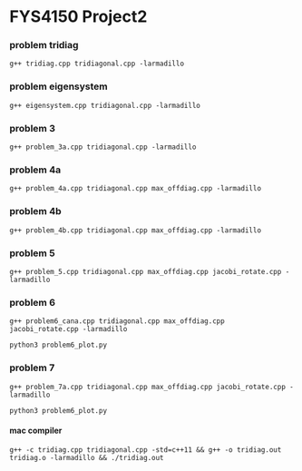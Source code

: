 # FYS4150 Project2

### problem tridiag

`g++ tridiag.cpp tridiagonal.cpp -larmadillo`

### problem eigensystem

`g++ eigensystem.cpp tridiagonal.cpp -larmadillo`

### problem 3

`g++ problem_3a.cpp tridiagonal.cpp -larmadillo`

### problem 4a

`g++ problem_4a.cpp tridiagonal.cpp max_offdiag.cpp -larmadillo`
### problem 4b

`g++ problem_4b.cpp tridiagonal.cpp max_offdiag.cpp -larmadillo`

### problem 5

`g++ problem_5.cpp tridiagonal.cpp max_offdiag.cpp jacobi_rotate.cpp -larmadillo`

### problem 6

`g++ problem6_cana.cpp tridiagonal.cpp max_offdiag.cpp jacobi_rotate.cpp -larmadillo`

`python3 problem6_plot.py`

### problem 7

`g++ problem_7a.cpp tridiagonal.cpp max_offdiag.cpp jacobi_rotate.cpp -larmadillo`

`python3 problem6_plot.py`

#### mac compiler 

`g++ -c tridiag.cpp tridiagonal.cpp -std=c++11 && g++ -o tridiag.out tridiag.o -larmadillo && ./tridiag.out`